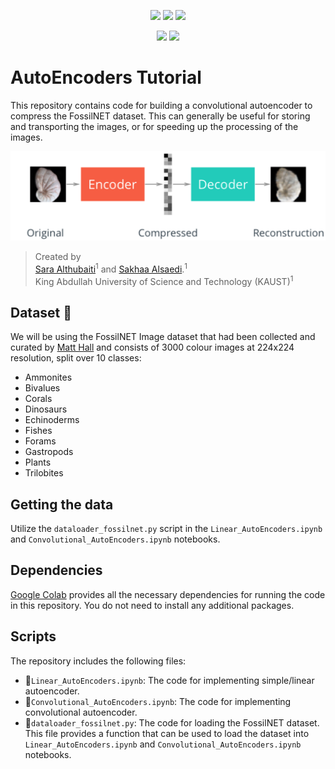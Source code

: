 <p align="center">
      <a href="https://www.python.org/">
        <img src="https://img.shields.io/badge/Python-3.5-ff69b4.svg" /></a>
       <a href= "https://pytorch.org/">
        <img src="https://img.shields.io/badge/PyTorch-1.3-2BAF2B.svg" /></a>
       <a href= "https://opensource.org/licenses/MIT">
        <img src="https://img.shields.io/badge/License-MIT-yellow.svg" /></a>

</p>

<p align="center">
         <a href= "https://www.linkedin.com/in/sara-althubaiti-0336ba144/">
        <img src="https://img.shields.io/badge/--linkedin?label=LinkedIn&logo=LinkedIn&style=social" /></a>
        <a href= "https://twitter.com/SaraWasl94">
        <img src="https://img.shields.io/badge/--twitter?label=Twitter&logo=Twitter&style=social" /></a>

</p>

# AutoEncoders Tutorial

This repository contains code for building a convolutional autoencoder to compress the FossilNET dataset. This can generally be useful for storing and transporting the images, or for speeding up the processing of the images.

![LOGO](https://github.com/SaraAlthubaiti/NER-Project/blob/master/Figure11.png)

> Created by <br>
> [Sara Althubaiti](https://cemse.kaust.edu.sa/cs/people/person/sara-althubaiti)<sup>1</sup> and [Sakhaa Alsaedi](https://cemse.kaust.edu.sa/cbrc/people/person/sakhaa-alsaedi).<sup>1</sup> <br>
> King Abdullah University of Science and Technology (KAUST)<sup>1</sup>

## Dataset :shell:
We will be using the FossilNET Image dataset that had been collected and curated by [Matt Hall](https://github.com/kwinkunks) and consists of 3000 colour images at 224x224 resolution, split over 10 classes:

- Ammonites
- Bivalues
- Corals
- Dinosaurs
- Echinoderms
- Fishes
- Forams
- Gastropods
- Plants
- Trilobites

## Getting the data
Utilize the `dataloader_fossilnet.py` script in the `Linear_AutoEncoders.ipynb` and `Convolutional_AutoEncoders.ipynb` notebooks.

## Dependencies
[Google Colab](https://colab.research.google.com) provides all the necessary dependencies for running the code in this repository. You do not need to install any additional packages.

## Scripts
The repository includes the following files:
- :orange_book:`Linear_AutoEncoders.ipynb`: The code for implementing simple/linear autoencoder.
- :orange_book:`Convolutional_AutoEncoders.ipynb`: The code for implementing convolutional autoencoder.
- :page_facing_up:`dataloader_fossilnet.py`: The code for loading the FossilNET dataset. This file provides a function that can be used to load the dataset into `Linear_AutoEncoders.ipynb` and `Convolutional_AutoEncoders.ipynb` notebooks.
